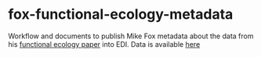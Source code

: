 # fox-functional-ecology-metadata

Workflow and documents to publish Mike Fox metadata about the data from his [functional ecology paper](https://besjournals.onlinelibrary.wiley.com/doi/10.1111/1365-2435.13441) into EDI.
Data is available [here](https://datadryad.org/stash/dataset/doi:10.5061/dryad.tv8v6k3)

